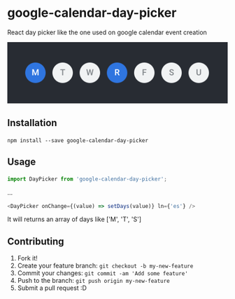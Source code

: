 # google-calendar-day-picker

React day picker like the one used on google calendar event creation

![Screenshot](screenshot.png)

## Installation

`npm install --save google-calendar-day-picker`

## Usage

```javascript
import DayPicker from 'google-calendar-day-picker';
```
...
```javascript
<DayPicker onChange={(value) => setDays(value)} ln={'es'} />
```

It will returns an array of days like ['M', 'T', 'S']

## Contributing

1. Fork it!
2. Create your feature branch: `git checkout -b my-new-feature`
3. Commit your changes: `git commit -am 'Add some feature'`
4. Push to the branch: `git push origin my-new-feature`
5. Submit a pull request :D